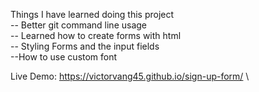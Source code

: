 Things I have learned doing this project\
-- Better git command line usage\
-- Learned how to create forms with html\
-- Styling Forms and the input fields\
--How to use custom font

Live Demo: https://victorvang45.github.io/sign-up-form/ \


